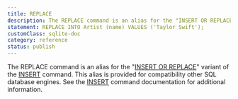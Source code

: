 ```yaml
---
title: REPLACE
description: The REPLACE command is an alias for the "INSERT OR REPLACE" variant of the INSERT command.
statement: REPLACE INTO Artist (name) VALUES ('Taylor Swift');
customClass: sqlite-doc
category: reference
status: publish
---
```


The REPLACE command is an alias for the "[INSERT OR
REPLACE](lang_conflict)" variant of the [INSERT](lang_insert) command.
This alias is provided for compatibility other SQL database engines. See
the [INSERT](lang_insert) command documentation for additional
information.
